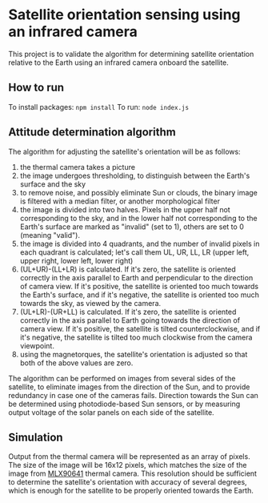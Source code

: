 # Satellite orientation sensing using an infrared camera

This project is to validate the algorithm for determining satellite orientation relative to the Earth using an infrared camera onboard the satellite.

## How to run

To install packages: `npm install`
To run: `node index.js`

## Attitude determination algorithm

The algorithm for adjusting the satellite's orientation will be as follows:

1. the thermal camera takes a picture
2. the image undergoes thresholding, to distinguish between the Earth's surface and the sky
3. to remove noise, and possibly eliminate Sun or clouds, the binary image is filtered with a median filter, or another morphological filter
4. the image is divided into two halves. Pixels in the upper half not corresponding to the sky, and in the lower half not corresponding to the Earth's surface are marked as "invalid" (set to 1), others are set to 0 (meaning "valid").
5. the image is divided into 4 quadrants, and the number of invalid pixels in each quadrant is calculated; let's call them UL, UR, LL, LR (upper left, upper right, lower left, lower right)
6. (UL+UR)-(LL+LR) is calculated. If it's zero, the satellite is oriented correctly in the axis parallel to Earth and perpendicular to the direction of camera view. If it's positive, the satellite is oriented too much towards the Earth's surface, and if it's negative, the satellite is oriented too much towards the sky, as viewed by the camera.
7. (UL+LR)-(UR+LL) is calculated. If it's zero, the satellite is oriented correctly in the axis parallel to Earth going towards the direction of camera view. If it's positive, the satellite is tilted counterclockwise, and if it's negative, the satellite is tilted too much clockwise from the camera viewpoint.
8. using the magnetorques, the satellite's orientation is adjusted so that both of the above values are zero.

The algorithm can be performed on images from several sides of the satellite, to eliminate images from the direction of the Sun, and to provide redundancy in case one of the cameras fails. Direction towards the Sun can be determined using photodiode-based Sun sensors, or by measuring output voltage of the solar panels on each side of the satellite.

## Simulation

Output from the thermal camera will be represented as an array of pixels. The size of the image will be 16x12 pixels, which matches the size of the image from [MLX90641](https://www.melexis.com/en/documents/documentation/datasheets/datasheet-mlx90641) thermal camera. This resolution should be sufficient to determine the satellite's orientation with accuracy of several degrees, which is enough for the satellite to be properly oriented towards the Earth.
